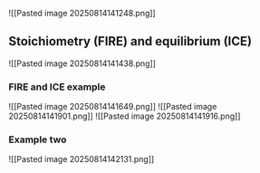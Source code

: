 ![[Pasted image 20250814141248.png]]

## Stoichiometry (FIRE) and equilibrium (ICE)
![[Pasted image 20250814141438.png]]

### FIRE and ICE example
![[Pasted image 20250814141649.png]]
![[Pasted image 20250814141901.png]]
![[Pasted image 20250814141916.png]]

### Example two
![[Pasted image 20250814142131.png]]
